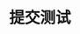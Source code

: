 <!--
 * @Description: 
 * @Version: 1.0
 * @Autor: zyueting
 * @Date: 2020-03-14 16:27:37
 * @LastEditors: zyueting
 * @LastEditTime: 2020-03-14 16:27:51
 -->
 # 提交测试
